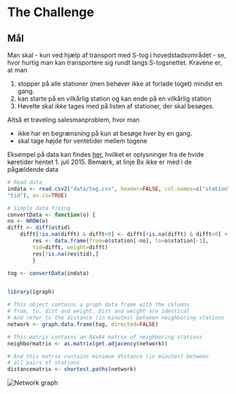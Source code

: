# The Challenge

## Mål
Man skal - kun ved hjælp af transport med S-tog i hovedstadsområdet - se, hvor hurtig man
kan transportere sig rundt langs S-togsnettet. Kravene er, at man 

1. stopper på alle stationer (men behøver ikke at forlade toget) mindst
en gang.
2. kan starte på en vilkårlig station og kan ende på en vilkårlig station
3. Høvelte skal _ikke_ tages med på listen af stationer, der skal besøges.

Altså et traveling salesmanproblem, hvor man
 * ikke har en begrænsning på kun at besøge hver by en gang.
 * skal tage højde for ventetider mellem togene


Eksempel på data kan findes [her](data/tog.csv), hvilket er
oplysninger fra de hvide køretider hentet 1. juli 2015. Bemærk, at
linje Bx ikke er med i de pågældende data


```R
# Read data
indata <- read.csv2("data/tog.csv", header=FALSE, col.names=c("station",
"tid"), as.is=TRUE)

# Simple data fixing
convertData <- function(o) {
no <- NROW(o)
difft <- diff(o$tid)
    difft[!is.na(difft) & difft<0] <- difft[!is.na(difft) & difft<0] + 60
	    res <- data.frame(from=o$station[-no], to=o$station[-1],
		tid=difft, weight=difft)
		res[!is.na(res$tid),]
		}

tog <- convertData(indata)


library(igraph)

# This object contains a graph data frame with the columns
# from, to, dist and weight. Dist and weight are identical
# And refer to the distance (in minutes) between neighboring stations
network <- graph.data.frame(tog, directed=FALSE)

# This matrix contains an 84x84 matrix of neighboring stations
neighbormatrix <- as.matrix(get.adjacency(network))

# And this matrix contains minimum dtstance (in minutes) between
# all pairs of stations
distancematrix <- shortest.paths(network)

```

![Network graph](https://cdn.rawgit.com/ekstroem/TheChallenge/master/pics/graph.svg)
